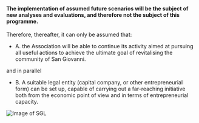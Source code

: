 #### The implementation of assumed future scenarios will be the subject of new analyses and evaluations, and therefore not the subject of this programme.

Therefore, thereafter, it can only be assumed that:

* A. the Association will be able to continue its activity aimed at pursuing all useful actions to achieve the ultimate goal of revitalising the community of San Giovanni. 

and in parallel

* B. A suitable legal entity (capital company, or other entrepreneurial form) can be set up, capable of carrying out a far-reaching initiative both from the economic point of view and in terms of entrepreneurial capacity.

![Image of SGL](/masonry/rustico_casale_e_casa_di_corte-in-vendita-a-san_giovanni_lipioni2.jpg)
